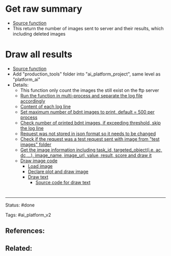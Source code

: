 # Get raw summary

- [Source function](http://10.240.203.2:8180/haint126/tools_ai_project/-/blob/develop/extra_files/production_tools/view_results_in_production/view_api_logs.py#L236-323)
- This return the number of images sent to server and their results, which including deleted images

# Draw all results

- [Source function](http://10.240.203.2:8180/haint126/tools_ai_project/-/blob/develop/extra_files/production_tools/view_results_in_production/view_api_logs.py#L45-150)
-  Add "production_tools" folder into "ai_platform_project", same level as "platform_ai"
- Details:
	- This function only count the images the still exist on the ftp server
	- [Run the function in multi-process and separate the log file accordingly](http://10.240.203.2:8180/haint126/tools_ai_project/-/blob/develop/extra_files/production_tools/view_results_in_production/view_api_logs.py#L203-221)
	- [Content of each log line](http://10.240.203.2:8180/haint126/tools_ai_project/-/blob/develop/extra_files/production_tools/view_results_in_production/view_api_logs.py#L71-74)
	- [Set maximum number of bdnt images to print, default = 500 per process](http://10.240.203.2:8180/haint126/tools_ai_project/-/blob/develop/extra_files/production_tools/view_results_in_production/view_api_logs.py#L60)
	- [Check number of printed bdnt images, if exceeding threshold, skip the log line](http://10.240.203.2:8180/haint126/tools_ai_project/-/blob/develop/extra_files/production_tools/view_results_in_production/view_api_logs.py#L91-93)
	- [Request was not stored in json format so it needs to be changed](http://10.240.203.2:8180/haint126/tools_ai_project/-/blob/develop/extra_files/production_tools/view_results_in_production/view_api_logs.py#L101)
	- [Check if the request was a test request sent with image from "test images" folder](http://10.240.203.2:8180/haint126/tools_ai_project/-/blob/develop/extra_files/production_tools/view_results_in_production/view_api_logs.py#L109-111)
	- [Get the image information including task_id, targeted_object(i.e. ac, dc,...), image_name, image_url, value, result, score and draw it](http://10.240.203.2:8180/haint126/tools_ai_project/-/blob/develop/extra_files/production_tools/view_results_in_production/view_api_logs.py#L117-142)
	- [Draw image code](http://10.240.203.2:8180/haint126/tools_ai_project/-/blob/develop/extra_files/production_tools/view_results_in_production/view_api_logs.py#L153-200)
		- [Load image](http://10.240.203.2:8180/haint126/tools_ai_project/-/blob/develop/extra_files/production_tools/view_results_in_production/view_api_logs.py#L165-175)
		- [Declare plot and draw image](http://10.240.203.2:8180/haint126/tools_ai_project/-/blob/develop/extra_files/production_tools/view_results_in_production/view_api_logs.py#L178-183)
		- [Draw text](http://10.240.203.2:8180/haint126/tools_ai_project/-/blob/develop/extra_files/production_tools/view_results_in_production/view_api_logs.py#L187-197)
			- [Source code for draw text](https://stackoverflow.com/questions/48079364/wrapping-text-not-working-in-matplotlib/56552098#56552098)



# 

---
Status: #done 

Tags: #ai_platform_v2  

References:
-  

Related:
- 
